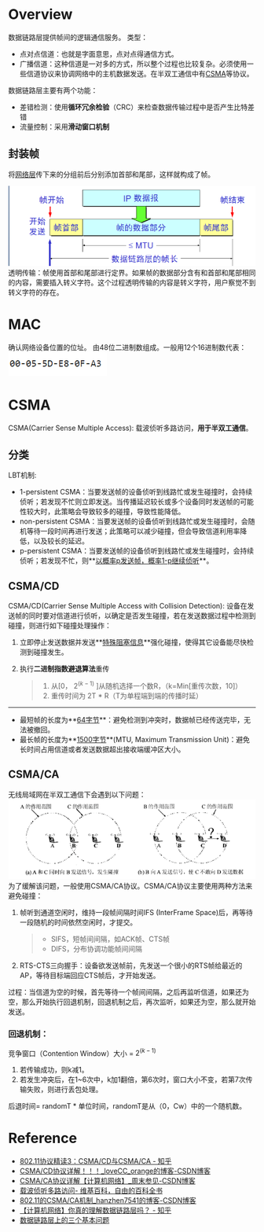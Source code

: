 # Overview
数据链路层提供帧间的逻辑通信服务。
类型：
* 点对点信道：也就是字面意思，点对点得通信方式。
* 广播信道：这种信道是一对多的方式，所以整个过程也比较复杂。必须使用一些信道协议来协调网络中的主机数据发送。在半双工通信中有[CSMA](#CSMA)等协议。

数据链路层主要有两个功能：
* 差错检测：使用**循环冗余检验**（CRC）来检查数据传输过程中是否产生比特差错
* 流量控制：采用**滑动窗口机制**

## 封装帧
将[网络层](网络层.md)传下来的分组前后分别添加首部和尾部，这样就构成了帧。

![](https://raw.githubusercontent.com/cluckl/Pinnned-repo/master/img/20210424143312.png)
透明传输：帧使用首部和尾部进行定界。如果帧的数据部分含有和首部和尾部相同的内容，需要插入转义字符。这个过程透明传输的内容是转义字符，用户察觉不到转义字符的存在。

# MAC
确认网络设备位置的位址。
由48位二进制数组成。一般用12个16进制数代表：
![](https://raw.githubusercontent.com/cluckl/Pinnned-repo/master/img/20210424143311.png)

# CSMA
CSMA(Carrier Sense Multiple Access): 载波侦听多路访问，**用于半双工通信**。
## 分类
LBT机制:
* 1-persistent CSMA：当要发送帧的设备侦听到线路忙或发生碰撞时，会持续侦听；若发现不忙则立即发送。当传播延迟较长或多个设备同时发送帧的可能性较大时，此策略会导致较多的碰撞，导致性能降低。
* non-persistent CSMA：当要发送帧的设备侦听到线路忙或发生碰撞时，会随机等待一段时间再进行发送；此策略可以减少碰撞，但会导致信道利用率降低，以及较长的延迟。
* p-persistent CSMA：当要发送帧的设备侦听到线路忙或发生碰撞时，会持续侦听；若发现不忙，则**<u>以概率p发送帧，概率1-p继续侦听</u>**。

## CSMA/CD
CSMA/CD(Carrier Sense Multiple Access with Collision Detection): 设备在发送帧的同时要对信道进行侦听，以确定是否发生碰撞，若在发送数据过程中检测到碰撞，则进行如下碰撞处理操作：

1. 立即停止发送数据并发送**<u>特殊阻塞信息</u>**强化碰撞，使得其它设备能尽快检测到碰撞发生。
2. 执行**二进制指数避退算法**重传

	>1. 从[0， $2^{(k-1)}$ ]从随机选择一个数R，（k=Min[重传次数，10]）
	>2. 重传时间为 2T * R（T为单程端到端的传播时延）

---

* 最短帧的长度为**<u>64字节</u>**：避免检测到冲突时，数据帧已经传送完毕，无法被撤回。
* 最长帧的长度为**<u>1500字节</u>**(MTU, Maximum Transmission Unit)：避免长时间占用信道或者发送数据超出接收端缓冲区大小。

## CSMA/CA
无线局域网在半双工通信下会遇到以下问题：
![](https://raw.githubusercontent.com/cluckl/Pinnned-repo/master/img/20210424143313.png)
为了缓解该问题，一般使用CSMA/CA协议。CSMA/CA协议主要使用两种方法来避免碰撞：
1. 帧听到通道空闲时，维持一段帧间隔时间IFS (InterFrame Space)后，再等待一段随机的时间依然空闲时，才提交。
	>* SIFS，短帧间间隔，如ACK帧、CTS帧
	>* DIFS，分布协调功能帧间间隔
2. RTS-CTS三向握手：设备欲发送帧前，先发送一个很小的RTS帧给最近的AP，等待目标端回应CTS帧后，才开始发送。

过程：当信道为空的时候，首先等待一个帧间间隔，之后再监听信道，如果还为空，那么开始执行回退机制，回退机制之后，再次监听，如果还为空，那么就开始发送。
### 回退机制：
竞争窗口（Contention Window）大小 = $2^{(k -1)}$
1. 若传输成功，则k减1。
2. 若发生冲突后，在1~6次中，k加1翻倍，第6次时，窗口大小不变，若第7次传输失败，则进行丢包处理。

后退时间= randomT * 单位时间，randomT是从（0，Cw）中的一个随机数。

# Reference
* [802.11协议精读3：CSMA/CD与CSMA/CA - 知乎](https://zhuanlan.zhihu.com/p/20731045)
* [CSMA/CD协议详解！！！_loveCC_orange的博客-CSDN博客](https://blog.csdn.net/loveCC_orange/article/details/79177129)
* [CSMA/CA协议详解【计算机网络】_周末参见-CSDN博客](https://blog.csdn.net/qq894040717/article/details/82426965)
* [载波侦听多路访问- 维基百科，自由的百科全书](https://zh.wikipedia.org/wiki/%E8%BD%BD%E6%B3%A2%E4%BE%A6%E5%90%AC%E5%A4%9A%E8%B7%AF%E8%AE%BF%E9%97%AE)
* [802.11的CSMA/CA机制_hanzhen7541的博客-CSDN博客](https://blog.csdn.net/hanzhen7541/article/details/79024068)
* [【计算机网络】你真的理解数据链路层吗？ - 知乎](https://zhuanlan.zhihu.com/p/69554474)
* [数据链路层上的三个基本问题](https://leetcode-cn.com/leetbook/read/networks-interview-highlights/e4ppa6/)